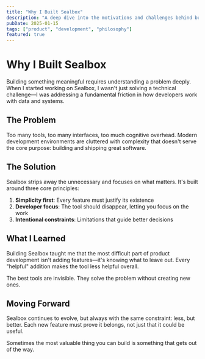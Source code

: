 ```yaml
---
title: "Why I Built Sealbox"
description: "A deep dive into the motivations and challenges behind building Sealbox, and the problem it solves for modern developers."
pubDate: 2025-01-15
tags: ["product", "development", "philosophy"]
featured: true
---
```


# Why I Built Sealbox

Building something meaningful requires understanding a problem deeply. When I started working on Sealbox, I wasn't just solving a technical challenge—I was addressing a fundamental friction in how developers work with data and systems.

## The Problem

Too many tools, too many interfaces, too much cognitive overhead. Modern development environments are cluttered with complexity that doesn't serve the core purpose: building and shipping great software.

## The Solution

Sealbox strips away the unnecessary and focuses on what matters. It's built around three core principles:

1. **Simplicity first**: Every feature must justify its existence
2. **Developer focus**: The tool should disappear, letting you focus on the work
3. **Intentional constraints**: Limitations that guide better decisions

## What I Learned

Building Sealbox taught me that the most difficult part of product development isn't adding features—it's knowing what to leave out. Every "helpful" addition makes the tool less helpful overall.

The best tools are invisible. They solve the problem without creating new ones.

## Moving Forward

Sealbox continues to evolve, but always with the same constraint: less, but better. Each new feature must prove it belongs, not just that it could be useful.

Sometimes the most valuable thing you can build is something that gets out of the way.